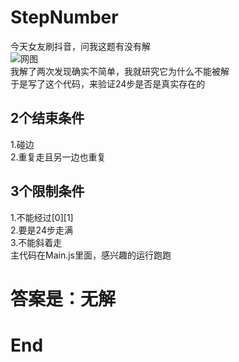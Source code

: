 ﻿# StepNumber
 今天女友刷抖音，问我这题有没有解  
 ![网图](http://image.yxlqwq.com/img.png)  
 我解了两次发现确实不简单，我就研究它为什么不能被解  
 于是写了这个代码，来验证24步是否是真实存在的  
 ## 2个结束条件  
 1.碰边  
 2.重复走且另一边也重复  
 ## 3个限制条件  
 1.不能经过[0][1]  
 2.要是24步走满  
 3.不能斜着走  
 主代码在Main.js里面，感兴趣的运行跑跑  
 # 答案是：无解
 # End
